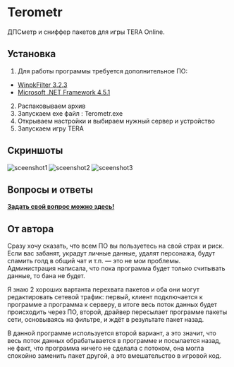 # Terometr

ДПСметр и сниффер пакетов для игры TERA Online.

## Установка

1.  Для работы программы требуется дополнительное ПО:
  * [WinpkFilter 3.2.3](http://www.ntkernel.com/downloads/winpkflt_rtl.zip)
  * [Microsoft .NET Framework 4.5.1](https://www.microsoft.com/ru-RU/download/details.aspx?id=40773)
2.  Распаковываем архив
3.  Запускаем exe файл : Terometr.exe
4.  Открываем настройки и выбираем нужный сервер и устройство
5.  Запускаем игру TERA

## Скриншоты
![sceenshot1](http://i.gyazo.com/88176a805d485e8ee56c86c0585e04be.png)
![sceenshot2](http://i.gyazo.com/20ff4c0d59fb30cdfe96aca2bba97a0f.png)
![sceenshot3](http://i.gyazo.com/44ba6b572ed35b4bf57a07fd0184ac5b.png)
## Вопросы и ответы

  [**Задать свой вопрос можно здесь!**](https://github.com/Detrav/Terometr/issues)

## От автора

Сразу хочу сказать, что всем ПО вы пользуетесь на свой страх и риск. Если вас забанят, украдут личные данные, удалят персонажа, будут спамить голд в общий чат и т.п. — это не мои проблемы. Администрация написала, что пока программа будет только считывать данные, то бана не будет.

Я знаю 2 хороших вартанта перехвата пакетов и оба они могут редактировать сетевой трафик: первый, клиент подключается к программе а программа к серверу, в итоге весь поток данных будет происходить через ПО, второй, драйвер пересылает программе пакеты сети, основываясь на фильтре, и ждёт в результате пакет назад.

В данной программе используется второй вариант, а это значит, что весь поток данных обрабатывается в программе и посылается назад, не факт, что программа ничего не сделала с потоком, она могла спокойно заменить пакет другой, а это вмешательство в игровой код.
